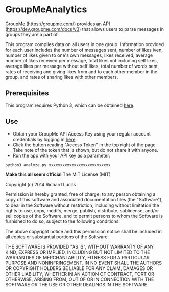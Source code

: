 # GroupMeAnalytics
GroupMe (https://groupme.com/) provides an API (https://dev.groupme.com/docs/v3) that allows users to parse messages in groups they are a part of.

This program compiles data on all users in one group. Information provided for each user includes the number of messages sent, number of likes iven, number of likes given to one's own messages, likes received, average number of likes received per message, total likes not including self likes, average likes per message without self likes, total number of words sent, rates of receiving and giving likes from and to each other member in the group, and rates of sharing likes with other members.

## Prerequisites
This program requires Python 3, which can be obtained [here](https://www.python.org/downloads).

## Use
- Obtain your GroupMe API Access Key using your regular account credentials by logging in [here](https://dev.groupme.com/session/new).
- Click the button reading "Access Token" in the top right of the page. Take note of the token that is shown, but do not share it with anyone.
- Run the app with your API key as a parameter:
```py
python3 analyze.py xxxxxxxxxxxxxxxxxxxxxxxxxxx
```

**Make this all seem official**
The MIT License (MIT)

Copyright (c) 2014 Richard Lucas

Permission is hereby granted, free of charge, to any person obtaining a copy
of this software and associated documentation files (the "Software"), to deal
in the Software without restriction, including without limitation the rights
to use, copy, modify, merge, publish, distribute, sublicense, and/or sell
copies of the Software, and to permit persons to whom the Software is
furnished to do so, subject to the following conditions:

The above copyright notice and this permission notice shall be included in all
copies or substantial portions of the Software.

THE SOFTWARE IS PROVIDED "AS IS", WITHOUT WARRANTY OF ANY KIND, EXPRESS OR
IMPLIED, INCLUDING BUT NOT LIMITED TO THE WARRANTIES OF MERCHANTABILITY,
FITNESS FOR A PARTICULAR PURPOSE AND NONINFRINGEMENT. IN NO EVENT SHALL THE
AUTHORS OR COPYRIGHT HOLDERS BE LIABLE FOR ANY CLAIM, DAMAGES OR OTHER
LIABILITY, WHETHER IN AN ACTION OF CONTRACT, TORT OR OTHERWISE, ARISING FROM,
OUT OF OR IN CONNECTION WITH THE SOFTWARE OR THE USE OR OTHER DEALINGS IN THE
SOFTWARE.
